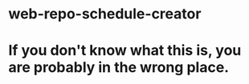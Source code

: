 # web-repo-schedule-creator

# If you don't know what this is, you are probably in the wrong place.
